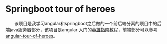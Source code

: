 # Springboot tour of heroes
&ensp;&ensp;&ensp;&ensp;该项目是我学习angular和springboot之后做的一个前后端分离的项目中的后端java服务器部分，该项目是angular
入门的[英雄指南教程](https://angular.cn/tutorial)，前端部分可以参考[angular-tour-of-heroes]()。